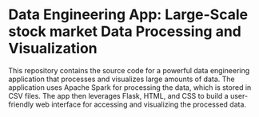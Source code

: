 # Data Engineering App: Large-Scale stock market Data Processing and Visualization

This repository contains the source code for a powerful data engineering application that processes and visualizes large amounts of data. The application uses Apache Spark for processing the data, which is stored in CSV files. The app then leverages Flask, HTML, and CSS to build a user-friendly web interface for accessing and visualizing the processed data.

